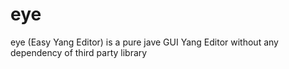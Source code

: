 # eye
eye (Easy Yang Editor) is a pure jave GUI Yang Editor without any dependency of third party library
